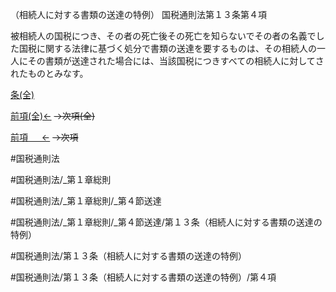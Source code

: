 （相続人に対する書類の送達の特例）
国税通則法第１３条第４項

被相続人の国税につき、その者の死亡後その死亡を知らないでその者の名義でした国税に関する法律に基づく処分で書類の送達を要するものは、その相続人の一人にその書類が送達された場合には、当該国税につきすべての相続人に対してされたものとみなす。

[条(全)](国税通則法＿＿＿＿＿第１３条_.md)

[前項(全)←](国税通則法＿＿＿＿＿第１３条第３項_.md)  ~~→次項(全)~~

[前項 　 ←](国税通則法＿＿＿＿＿第１３条第３項.md)  ~~→次項~~



#国税通則法

#国税通則法/_第１章総則

#国税通則法/_第１章総則/_第４節送達

#国税通則法/_第１章総則/_第４節送達/第１３条（相続人に対する書類の送達の特例）

#国税通則法/第１３条（相続人に対する書類の送達の特例）

#国税通則法/第１３条（相続人に対する書類の送達の特例）/第４項

